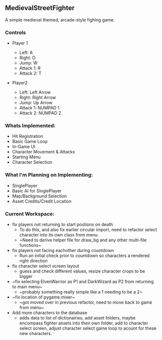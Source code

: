 ## MedievalStreetFighter

A simple medieval themed, arcade-style fighing game.

### Controls

- Player 1
  - Left: A
  - Right: D
  - Jump: W
  - Attack 1: R
  - Attack 2: T

- Player2
  - Left: Left Arrow
  - Right: Right Arrow
  - Jump: Up Arrow
  - Attack 1: NUMPAD 1
  - Attack 2: NUMPAD 2

### Whats Implemented:

- Hit Registration
- Basic Game Loop
- In-Game UI
- Character Movement & Attacks
- Starting Menu
- Character Selection

### What I'm Planning on Implementing:

- SinglePlayer
- Basic AI for SinglePlayer
- Map/Background Selection
- Asset Credits/Credit Location

### Current Workspace:

- fix players not returning to start postions on death
  - To do this, and also fix earlier circular import, need to refactor select character into its own class from menu.
  - ~Need to derive helper file for draw_bg and any other multi-file functions~
- fix players not facing eachother during countdown
  - Run an initial check prior to countdown so characters a rendered right direction
- fix character select screen layout
  - guess and check different values, resize character crops to be bigger
- ~fix selecting ElvenWarrior as P1 and DarkWizard as P2 from returning to main menu~
  - ~probably something really simple like a 1 needing to be a 2~
- ~fix location of pygame.mixer~
  - ~got moved over in previous refactor, need to move back to game from menu~
- Add more characters to the database
  - adds data to list of dictionairies, add asset folders, maybe encompass fighter assets into their own folder, add to character select screen, adjust character select game loop to acount for these new characters.
